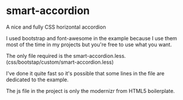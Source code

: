 # smart-accordion
A nice and fully CSS horizontal accordion

I used bootstrap and font-awesome in the example because I use them most of the time in my projects but you're free to use what you want.

The only file required is the smart-accordion.less. (css/bootstap/custom/smart-accordion.less)

I've done it quite fast so it's possible that some lines in the file are dedicated to the example.

The js file in the project is only the modernizr from HTML5 boilerplate.